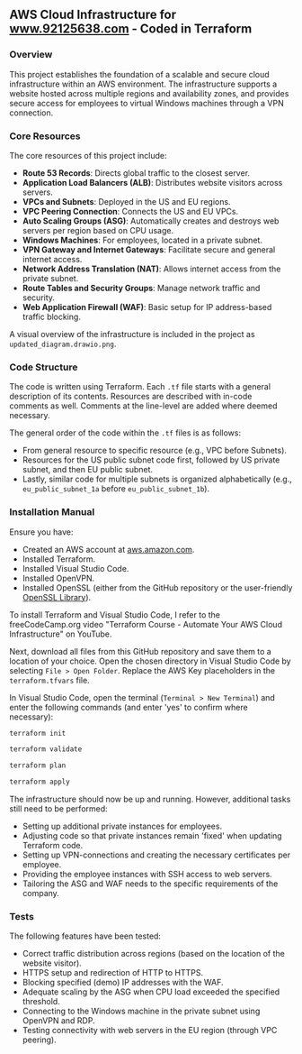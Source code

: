 ## AWS Cloud Infrastructure for www.92125638.com - Coded in Terraform

### Overview
This project establishes the foundation of a scalable and secure cloud infrastructure within an AWS environment. The infrastructure supports a website hosted across multiple regions and availability zones, and provides secure access for employees to virtual Windows machines through a VPN connection.

### Core Resources
The core resources of this project include:
- **Route 53 Records**: Directs global traffic to the closest server.
- **Application Load Balancers (ALB)**: Distributes website visitors across servers.
- **VPCs and Subnets**: Deployed in the US and EU regions.
- **VPC Peering Connection**: Connects the US and EU VPCs.
- **Auto Scaling Groups (ASG)**: Automatically creates and destroys web servers per region based on CPU usage.
- **Windows Machines**: For employees, located in a private subnet.
- **VPN Gateway and Internet Gateways**: Facilitate secure and general internet access.
- **Network Address Translation (NAT)**: Allows internet access from the private subnet.
- **Route Tables and Security Groups**: Manage network traffic and security.
- **Web Application Firewall (WAF)**: Basic setup for IP address-based traffic blocking.

A visual overview of the infrastructure is included in the project as `updated_diagram.drawio.png`.

### Code Structure
The code is written using Terraform. Each `.tf` file starts with a general description of its contents. Resources are described with in-code comments as well. Comments at the line-level are added where deemed necessary.

The general order of the code within the `.tf` files is as follows:
- From general resource to specific resource (e.g., VPC before Subnets).
- Resources for the US public subnet code first, followed by US private subnet, and then EU public subnet.
- Lastly, similar code for multiple subnets is organized alphabetically (e.g., `eu_public_subnet_1a` before `eu_public_subnet_1b`).

### Installation Manual
Ensure you have:
- Created an AWS account at [aws.amazon.com](https://aws.amazon.com/).
- Installed Terraform.
- Installed Visual Studio Code.
- Installed OpenVPN.
- Installed OpenSSL (either from the GitHub repository or the user-friendly [OpenSSL Library](https://openssl-library.org/)).

To install Terraform and Visual Studio Code, I refer to the freeCodeCamp.org video "Terraform Course - Automate Your AWS Cloud Infrastructure" on YouTube.

Next, download all files from this GitHub repository and save them to a location of your choice. Open the chosen directory in Visual Studio Code by selecting `File > Open Folder`. Replace the AWS Key placeholders in the `terraform.tfvars` file.

In Visual Studio Code, open the terminal (`Terminal > New Terminal`) and enter the following commands (and enter 'yes' to confirm where necessary):

```bash
terraform init
```
```bash
terraform validate
```
```bash
terraform plan
```
```bash
terraform apply 
```
The infrastructure should now be up and running. However, additional tasks still need to be performed:
- Setting up additional private instances for employees.
- Adjusting code so that private instances remain 'fixed' when updating Terraform code.
- Setting up VPN-connections and creating the necessary certificates per employee.
- Providing the employee instances with SSH access to web servers.
- Tailoring the ASG and WAF needs to the specific requirements of the company.


### Tests
The following features have been tested:

- Correct traffic distribution across regions (based on the location of the website visitor).
- HTTPS setup and redirection of HTTP to HTTPS.
- Blocking specified (demo) IP addresses with the WAF.
- Adequate scaling by the ASG when CPU load exceeded the specified threshold.
- Connecting to the Windows machine in the private subnet using OpenVPN and RDP.
- Testing connectivity with web servers in the EU region (through VPC peering).

